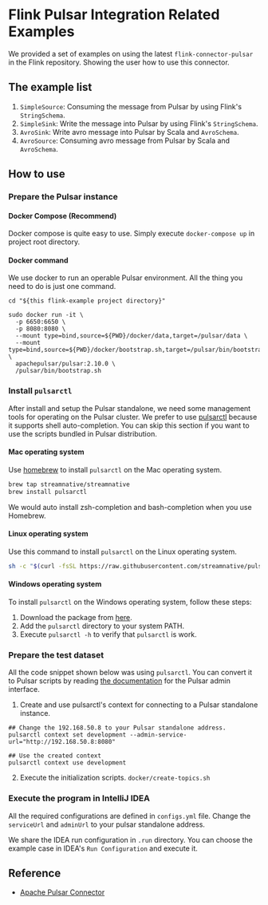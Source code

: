 # Flink Pulsar Integration Related Examples

We provided a set of examples on using the latest `flink-connector-pulsar` in the Flink repository.
Showing the user how to use this connector.

## The example list

1. `SimpleSource`: Consuming the message from Pulsar by using Flink's `StringSchema`.
2. `SimpleSink`: Write the message into Pulsar by using Flink's `StringSchema`.
3. `AvroSink`: Write avro message into Pulsar by Scala and `AvroSchema`.
4. `AvroSource`: Consuming avro message from Pulsar by Scala and `AvroSchema`.

## How to use

### Prepare the Pulsar instance

#### Docker Compose (Recommend)

Docker compose is quite easy to use. Simply execute `docker-compose up` in project root directory.

#### Docker command

We use docker to run an operable Pulsar environment. All the thing you need to do is just one command.

```shell
cd "${this flink-example project directory}"

sudo docker run -it \
  -p 6650:6650 \
  -p 8080:8080 \
  --mount type=bind,source=${PWD}/docker/data,target=/pulsar/data \
  --mount type=bind,source=${PWD}/docker/bootstrap.sh,target=/pulsar/bin/bootstrap.sh \
  apachepulsar/pulsar:2.10.0 \
  /pulsar/bin/bootstrap.sh
```

### Install `pulsarctl`

After install and setup the Pulsar standalone, we need some management tools for operating on the Pulsar cluster.
We prefer to use [pulsarctl](https://github.com/streamnative/pulsarctl) because it supports shell auto-completion.
You can skip this section if you want to use the scripts bundled in Pulsar distribution.

#### Mac operating system

Use [homebrew](https://brew.sh/) to install `pulsarctl` on the Mac operating system.

```bash
brew tap streamnative/streamnative
brew install pulsarctl
```

We would auto install zsh-completion and bash-completion when you use Homebrew.

#### Linux operating system

Use this command to install `pulsarctl` on the Linux operating system.

```bash
sh -c "$(curl -fsSL https://raw.githubusercontent.com/streamnative/pulsarctl/master/install.sh)"
```

#### Windows operating system

To install `pulsarctl` on the Windows operating system, follow these steps:

1. Download the package from [here](https://github.com/streamnative/pulsarctl/releases).
2. Add the `pulsarctl` directory to your system PATH.
3. Execute `pulsarctl -h`  to verify that `pulsarctl` is work.

### Prepare the test dataset

All the code snippet shown below was using `pulsarctl`. You can convert it to Pulsar scripts
by reading [the documentation](https://pulsar.apache.org/docs/en/admin-api-overview/) for the Pulsar admin interface.

1. Create and use pulsarctl's context for connecting to a Pulsar standalone instance.

```shell
## Change the 192.168.50.8 to your Pulsar standalone address. 
pulsarctl context set development --admin-service-url="http://192.168.50.8:8080"

## Use the created context
pulsarctl context use development
```

2. Execute the initialization scripts. `docker/create-topics.sh`

### Execute the program in IntelliJ IDEA

All the required configurations are defined in `configs.yml` file. Change the `serviceUrl` and `adminUrl` to your
pulsar standalone address.

We share the IDEA run configuration in `.run` directory. You can choose the example case in IDEA's `Run Configuration` and execute it.

## Reference

* [Apache Pulsar Connector](https://nightlies.apache.org/flink/flink-docs-master/docs/connectors/datastream/pulsar/)
